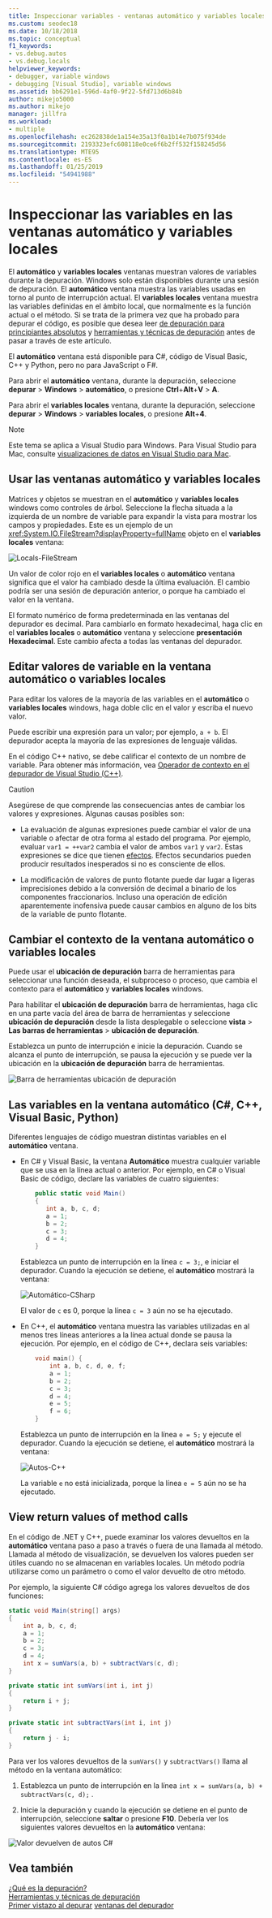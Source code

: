 ```yaml
---
title: Inspeccionar variables - ventanas automático y variables locales | Microsoft Docs
ms.custom: seodec18
ms.date: 10/18/2018
ms.topic: conceptual
f1_keywords:
- vs.debug.autos
- vs.debug.locals
helpviewer_keywords:
- debugger, variable windows
- debugging [Visual Studio], variable windows
ms.assetid: bb6291e1-596d-4af0-9f22-5fd713d6b84b
author: mikejo5000
ms.author: mikejo
manager: jillfra
ms.workload:
- multiple
ms.openlocfilehash: ec262838de1a154e35a13f0a1b14e7b075f934de
ms.sourcegitcommit: 2193323efc608118e0ce6f6b2ff532f158245d56
ms.translationtype: MTE95
ms.contentlocale: es-ES
ms.lasthandoff: 01/25/2019
ms.locfileid: "54941988"
---
```

# <a name="inspect-variables-in-the-autos-and-locals-windows"></a>Inspeccionar las variables en las ventanas automático y variables locales

El **automático** y **variables locales** ventanas muestran valores de variables durante la depuración. Windows solo están disponibles durante una sesión de depuración. El **automático** ventana muestra las variables usadas en torno al punto de interrupción actual. El **variables locales** ventana muestra las variables definidas en el ámbito local, que normalmente es la función actual o el método. Si se trata de la primera vez que ha probado para depurar el código, es posible que desea leer [de depuración para principiantes absolutos](../debugger/debugging-absolute-beginners.md) y [herramientas y técnicas de depuración](../debugger/write-better-code-with-visual-studio.md) antes de pasar a través de este artículo.

 El **automático** ventana está disponible para C#, código de Visual Basic, C++ y Python, pero no para JavaScript o F#.
  
Para abrir el **automático** ventana, durante la depuración, seleccione **depurar** > **Windows** > **automático**, o presione **Ctrl**+**Alt**+**V** > **A**.  

Para abrir el **variables locales** ventana, durante la depuración, seleccione **depurar** > **Windows** > **variables locales**, o presione **Alt**+**4**.

> [!NOTE]
> Este tema se aplica a Visual Studio para Windows. Para Visual Studio para Mac, consulte [visualizaciones de datos en Visual Studio para Mac](/visualstudio/mac/data-visualizations).

## <a name="use-the-autos-and-locals-windows"></a>Usar las ventanas automático y variables locales

Matrices y objetos se muestran en el **automático** y **variables locales** windows como controles de árbol. Seleccione la flecha situada a la izquierda de un nombre de variable para expandir la vista para mostrar los campos y propiedades. Este es un ejemplo de un <xref:System.IO.FileStream?displayProperty=fullName> objeto en el **variables locales** ventana:

![Locals-FileStream](../debugger/media/locals-filestream.png "Locals-FileStream")

Un valor de color rojo en el **variables locales** o **automático** ventana significa que el valor ha cambiado desde la última evaluación. El cambio podría ser una sesión de depuración anterior, o porque ha cambiado el valor en la ventana.

El formato numérico de forma predeterminada en las ventanas del depurador es decimal. Para cambiarlo en formato hexadecimal, haga clic en el **variables locales** o **automático** ventana y seleccione **presentación Hexadecimal**. Este cambio afecta a todas las ventanas del depurador.

## <a name="edit-variable-values-in-the-autos-or-locals-window"></a>Editar valores de variable en la ventana automático o variables locales

Para editar los valores de la mayoría de las variables en el **automático** o **variables locales** windows, haga doble clic en el valor y escriba el nuevo valor.

Puede escribir una expresión para un valor; por ejemplo, `a + b`. El depurador acepta la mayoría de las expresiones de lenguaje válidas.

En el código C++ nativo, se debe calificar el contexto de un nombre de variable. Para obtener más información, vea [Operador de contexto en el depurador de Visual Studio (C++)](../debugger/context-operator-cpp.md).

>[!CAUTION]
>Asegúrese de que comprende las consecuencias antes de cambiar los valores y expresiones. Algunas causas posibles son:
>
>-   La evaluación de algunas expresiones puede cambiar el valor de una variable o afectar de otra forma al estado del programa. Por ejemplo, evaluar `var1 = ++var2` cambia el valor de ambos `var1` y `var2`. Estas expresiones se dice que tienen [efectos](https://en.wikipedia.org/wiki/Side_effect_\(computer_science\)). Efectos secundarios pueden producir resultados inesperados si no es consciente de ellos.
>
>-   La modificación de valores de punto flotante puede dar lugar a ligeras imprecisiones debido a la conversión de decimal a binario de los componentes fraccionarios. Incluso una operación de edición aparentemente inofensiva puede causar cambios en alguno de los bits de la variable de punto flotante.

## <a name="change-the-context-for-the-autos-or-locals-window"></a>Cambiar el contexto de la ventana automático o variables locales

Puede usar el **ubicación de depuración** barra de herramientas para seleccionar una función deseada, el subproceso o proceso, que cambia el contexto para el **automático** y **variables locales** windows.

Para habilitar el **ubicación de depuración** barra de herramientas, haga clic en una parte vacía del área de barra de herramientas y seleccione **ubicación de depuración** desde la lista desplegable o seleccione **vista**  >   **Las barras de herramientas** > **ubicación de depuración**.

Establezca un punto de interrupción e inicie la depuración. Cuando se alcanza el punto de interrupción, se pausa la ejecución y se puede ver la ubicación en la **ubicación de depuración** barra de herramientas.

![Barra de herramientas ubicación de depuración](../debugger/media/debuglocationtoolbar.png "barra de herramientas ubicación de depuración")

## <a name="bkmk_whatvariables"></a> Las variables en la ventana automático (C#, C++, Visual Basic, Python)

 Diferentes lenguajes de código muestran distintas variables en el **automático** ventana.

 - En C# y Visual Basic, la ventana **Automático** muestra cualquier variable que se usa en la línea actual o anterior. Por ejemplo, en C# o Visual Basic de código, declare las variables de cuatro siguientes:

   ```csharp
       public static void Main()
       {
          int a, b, c, d;
          a = 1;
          b = 2;
          c = 3;
          d = 4;
       }
   ```

   Establezca un punto de interrupción en la línea `c = 3;`, e iniciar el depurador. Cuando la ejecución se detiene, el **automático** mostrará la ventana:

   ![Automático-CSharp](../debugger/media/autos-csharp.png "automático-CSharp")

   El valor de `c` es 0, porque la línea `c = 3` aún no se ha ejecutado.

 - En C++, el **automático** ventana muestra las variables utilizadas en al menos tres líneas anteriores a la línea actual donde se pausa la ejecución. Por ejemplo, en el código de C++, declara seis variables:

   ```C++
       void main() {
           int a, b, c, d, e, f;
           a = 1;
           b = 2;
           c = 3;
           d = 4;
           e = 5;
           f = 6;
       }
   ```

    Establezca un punto de interrupción en la línea `e = 5;` y ejecute el depurador. Cuando la ejecución se detiene, el **automático** mostrará la ventana:

    ![Autos-C++](../debugger/media/autos-cplus.png "Autos-C++")

    La variable `e` no está inicializada, porque la línea `e = 5` aún no se ha ejecutado.

##  <a name="bkmk_returnValue"></a> View return values of method calls
 En el código de .NET y C++, puede examinar los valores devueltos en la **automático** ventana paso a paso a través o fuera de una llamada al método. Llamada al método de visualización, se devuelven los valores pueden ser útiles cuando no se almacenan en variables locales. Un método podría utilizarse como un parámetro o como el valor devuelto de otro método.

 Por ejemplo, la siguiente C# código agrega los valores devueltos de dos funciones:

```csharp
static void Main(string[] args)
{
    int a, b, c, d;
    a = 1;
    b = 2;
    c = 3;
    d = 4;
    int x = sumVars(a, b) + subtractVars(c, d);
}

private static int sumVars(int i, int j)
{
    return i + j;
}

private static int subtractVars(int i, int j)
{
    return j - i;
}
```

Para ver los valores devueltos de la `sumVars()` y `subtractVars()` llama al método en la ventana automático:

1. Establezca un punto de interrupción en la línea `int x = sumVars(a, b) + subtractVars(c, d);` .  
   
1. Inicie la depuración y cuando la ejecución se detiene en el punto de interrupción, seleccione **saltar** o presione **F10**. Debería ver los siguientes valores devueltos en la **automático** ventana:  
   
  ![Valor devuelven de autos C# ](../debugger/media/autosreturnvaluecsharp2.png "automático de valor devueltoC#")  
  
## <a name="see-also"></a>Vea también  
 [¿Qué es la depuración?](../debugger/what-is-debugging.md)  
 [Herramientas y técnicas de depuración](../debugger/write-better-code-with-visual-studio.md)  
 [Primer vistazo al depurar](../debugger/debugger-feature-tour.md) [ventanas del depurador](../debugger/debugger-windows.md)
